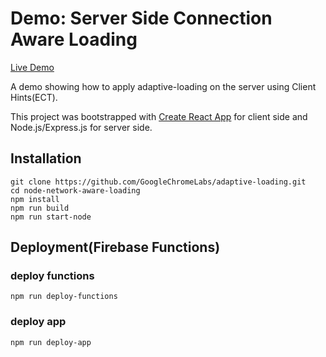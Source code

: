 
# Demo: Server Side Connection Aware Loading

[Live Demo](https://adaptive-loading.web.app/node-network-aware-loading/)

A demo showing how to apply adaptive-loading on the server using Client Hints(ECT).

This project was bootstrapped with [Create React App](https://github.com/facebook/create-react-app) for client side and Node.js/Express.js for server side.

## Installation
```
git clone https://github.com/GoogleChromeLabs/adaptive-loading.git
cd node-network-aware-loading
npm install
npm run build
npm run start-node
```

## Deployment(Firebase Functions)
### deploy functions
```
npm run deploy-functions
```

### deploy app
```
npm run deploy-app
```
